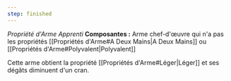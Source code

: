 ```yaml
---
step: finished
---
```

_Propriété d'Arme Apprenti_
__Composantes :__ Arme chef-d'œuvre qui n'a pas les propriétés [[Propriétés d'Arme#A Deux Mains|A Deux Mains]] ou [[Propriétés d'Arme#Polyvalent|Polyvalent]]

Cette arme obtient la propriété [[Propriétés d'Arme#Léger|Léger]] et ses dégâts diminuent d'un cran.